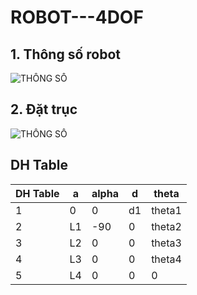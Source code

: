 # ROBOT---4DOF
## 1. Thông số robot
![THÔNG SỐ](https://i.imgur.com/GGJHiP2.png)
## 2. Đặt trục 
![THÔNG SỐ](https://i.imgur.com/dAzqvYy.png)
## DH Table
| DH Table | a | alpha | d | theta |
|--------------|-------|------|-------| -------|
| 1 | 0 | 0 |d1 | theta1 |
|2| L1 | -90| 0 | theta2 |
| 3 |  L2 | 0 | 0 | theta3 |
| 4 |  L3 | 0 | 0 | theta4 |
| 5 |  L4 | 0 | 0 | 0 |


